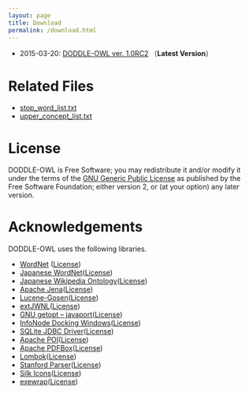 ```yaml
---
layout: page
title: Download
permalink: /download.html
---
```

* 2015-03-20: [DODDLE-OWL ver. 1.0RC2](http://sourceforge.net/projects/doddle-owl/files/DODDLE-OWL/DODDLE-OWL%201.0RC2/) （**Latest Version**）

# Related Files
* [stop_word_list.txt](https://github.com/doddle-owl/doddle-owl/blob/master/src/main/resources/stop_word_list.txt)
* [upper_concept_list.txt](https://github.com/doddle-owl/doddle-owl/blob/master/src/main/resources/upper_concept_list.txt)

# License
DODDLE-OWL is Free Software; you may redistribute it and/or modify it under the terms of the [GNU Generic Public License](http://www.gnu.org/copyleft/gpl.html) as published by the Free Software Foundation; either version 2, or (at your option) any later version.

# Acknowledgements

DODDLE-OWL uses the following libraries.

* [WordNet](http://wordnet.princeton.edu/) ([License](http://wordnet.princeton.edu/wordnet/license/))
* [Japanese WordNet](http://nlpwww.nict.go.jp/wn-ja/)([License](http://nlpwww.nict.go.jp/wn-ja/license.txt))
* [Japanese Wikipedia Ontology](http://www.wikipediaontology.org/)([License](http://www.wikipediaontology.org/download.html))
* [Apache Jena](https://jena.apache.org/)([License](http://www.apache.org/licenses/LICENSE-2.0))
* [Lucene-Gosen](https://code.google.com/p/lucene-gosen/)([License](http://www.gnu.org/licenses/lgpl.html))
* [extJWNL](http://extjwnl.sourceforge.net/)([License](http://extjwnl.sourceforge.net/license.txt))
* [GNU getopt – javaport](http://www.urbanophile.com/arenn/hacking/download.html)([License](https://github.com/arenn/java-getopt/blob/master/gnu/getopt/COPYING.LIB))
* [InfoNode Docking Windows](http://www.infonode.net/index.html?idw)([License](http://www.infonode.net/index.html?idwlicense))
* [SQLite JDBC Driver](https://bitbucket.org/xerial/sqlite-jdbc)([License](http://www.apache.org/licenses/))
* [Apache POI](http://poi.apache.org/%22)([License](http://www.apache.org/licenses/))
* [Apache PDFBox](https://pdfbox.apache.org/)([License](http://www.apache.org/licenses/LICENSE-2.0))
* [Lombok](http://projectlombok.org/)([License](http://opensource.org/licenses/mit-license.php))
* [Stanford Parser](http://nlp.stanford.edu/software/lex-parser.shtml)([License](http://www.gnu.org/licenses/gpl-2.0.html))
* [Silk Icons](http://www.famfamfam.com/)([License](http://creativecommons.org/licenses/by/2.5/))
* [exewrap](http://exewrap.sourceforge.jp/)([License](http://exewrap.sourceforge.jp/#license))
